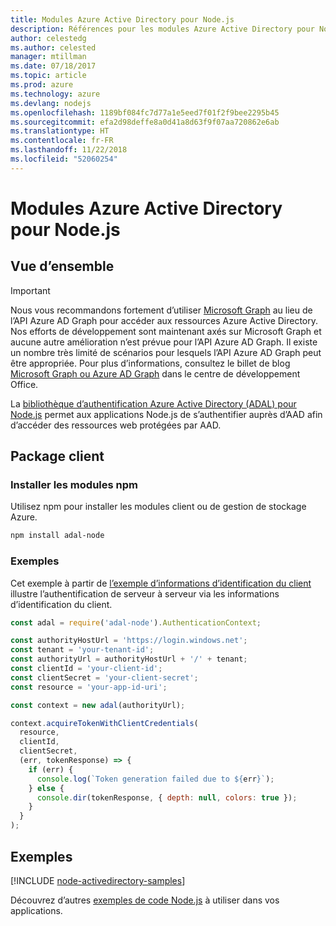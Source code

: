 ```yaml
---
title: Modules Azure Active Directory pour Node.js
description: Références pour les modules Azure Active Directory pour Node.js
author: celestedg
ms.author: celested
manager: mtillman
ms.date: 07/18/2017
ms.topic: article
ms.prod: azure
ms.technology: azure
ms.devlang: nodejs
ms.openlocfilehash: 1189bf084fc7d77a1e5eed7f01f2f9bee2295b45
ms.sourcegitcommit: efa2d98deffe8a0d41a8d63f9f07aa720862e6ab
ms.translationtype: HT
ms.contentlocale: fr-FR
ms.lasthandoff: 11/22/2018
ms.locfileid: "52060254"
---
```

# <a name="azure-active-directory-modules-for-nodejs"></a>Modules Azure Active Directory pour Node.js

## <a name="overview"></a>Vue d’ensemble

> [!IMPORTANT]
> Nous vous recommandons fortement d’utiliser [Microsoft Graph](https://graph.microsoft.io/) au lieu de l’API Azure AD Graph pour accéder aux ressources Azure Active Directory. Nos efforts de développement sont maintenant axés sur Microsoft Graph et aucune autre amélioration n’est prévue pour l’API Azure AD Graph. Il existe un nombre très limité de scénarios pour lesquels l’API Azure AD Graph peut être appropriée. Pour plus d’informations, consultez le billet de blog [Microsoft Graph ou Azure AD Graph](https://dev.office.com/blogs/microsoft-graph-or-azure-ad-graph) dans le centre de développement Office.

La [bibliothèque d’authentification Azure Active Directory (ADAL) pour Node.js](https://www.npmjs.com/package/adal-node) permet aux applications Node.js de s’authentifier auprès d’AAD afin d’accéder des ressources web protégées par AAD.

## <a name="client-package"></a>Package client

### <a name="install-the-npm-modules"></a>Installer les modules npm

Utilisez npm pour installer les modules client ou de gestion de stockage Azure.

```bash
npm install adal-node
```   

### <a name="example"></a>Exemples

Cet exemple à partir de [l’exemple d’informations d’identification du client](https://github.com/MSOpenTech/azure-activedirectory-library-for-nodejs/blob/master/sample/client-credentials-sample.js) illustre l’authentification de serveur à serveur via les informations d’identification du client.

```javascript
const adal = require('adal-node').AuthenticationContext;

const authorityHostUrl = 'https://login.windows.net';
const tenant = 'your-tenant-id';
const authorityUrl = authorityHostUrl + '/' + tenant;
const clientId = 'your-client-id';
const clientSecret = 'your-client-secret';
const resource = 'your-app-id-uri';

const context = new adal(authorityUrl);

context.acquireTokenWithClientCredentials(
  resource,
  clientId,
  clientSecret,
  (err, tokenResponse) => {
    if (err) {
      console.log(`Token generation failed due to ${err}`);
    } else {
      console.dir(tokenResponse, { depth: null, colors: true });
    }
  }
);
```

## <a name="samples"></a>Exemples

[!INCLUDE [node-activedirectory-samples](../docs-ref-conceptual/includes/activedirectory-samples.md)]

Découvrez d’autres [exemples de code Node.js](https://azure.microsoft.com/resources/samples/?platform=nodejs) à utiliser dans vos applications.
